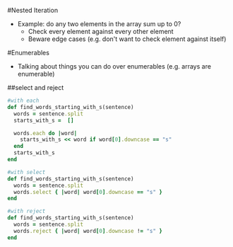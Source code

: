 #Nested Iteration
* Example: do any two elements in the array sum up to 0?
  * Check every element against every other element
  * Beware edge cases (e.g. don't want to check element against itself)

#Enumerables
* Talking about things you can do over enumerables (e.g. arrays are enumerable)

##select and reject
```ruby
#with each
def find_words_starting_with_s(sentence)
  words = sentence.split
  starts_with_s =  []

  words.each do |word|
    starts_with_s << word if word[0].downcase == "s"
  end
  starts_with_s
end

#with select
def find_words_starting_with_s(sentence)
  words = sentence.split
  words.select { |word| word[0].downcase == "s" }
end

#with reject
def find_words_starting_with_s(sentence)
  words = sentence.split
  words.reject { |word| word[0].downcase != "s" }
end
```
